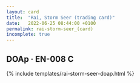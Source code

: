 ```yaml
---
layout: card
title:  "Rai, Storm Seer (trading card)"
date:   2022-06-25 08:44:00 +0100
permalink: rai-storm-seer_(card)
incomplete: true
---
```


## DOAp &middot; EN-008 C

{% include templates/rai-storm-seer-doap.html %}